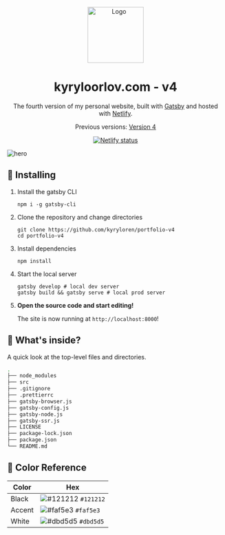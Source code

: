 <p align="center">
  <a href="https://www.gatsbyjs.org">
    <img alt="Logo" src="https://i.imgur.com/muOC1zf.png" width="130" />
  </a>
</p>
<h1 align="center">
  kyryloorlov.com - v4
</h1>
<p align="center">
  The fourth version of my personal website, built with <a href="https://www.gatsbyjs.org" target="_blank">Gatsby</a> and hosted with <a href="https://www.netlify.com" target="_blank">Netlify</a>.
</p>
<p align="center">
  Previous versions:
  <a href="https://github.com/kyryloren/portfolio-v4" target="_blank">Version 4</a>
</p>
<p align="center">
  <a href="https://app.netlify.com/sites/kyrylo-v4/deploys" target="_blank">
    <img src="https://api.netlify.com/api/v1/badges/adc2ecf0-7158-4c08-a408-9e7cfa5ccc17/deploy-status" alt="Netlify status" />
  </a>
</p>

![hero](https://i.imgur.com/aCTlpax.png)

## 🚀 Installing

1.  Install the gatsby CLI

    ```shell
    npm i -g gatsby-cli
    ```

2. Clone the repository and change directories

    ```shell
    git clone https://github.com/kyryloren/portfolio-v4
    cd portfolio-v4
    ```

3. Install dependencies
    ```shell
    npm install
    ```
4. Start the local server
    ```shell
    gatsby develop # local dev server
    gatsby build && gatsby serve # local prod server
    ```

1.  **Open the source code and start editing!**

    The site is now running at `http://localhost:8000`!

## 🧐 What's inside?

A quick look at the top-level files and directories.

```sh
.
├── node_modules
├── src
├── .gitignore
├── .prettierrc
├── gatsby-browser.js
├── gatsby-config.js
├── gatsby-node.js
├── gatsby-ssr.js
├── LICENSE
├── package-lock.json
├── package.json
└── README.md
 ```
 
 ## 🎨 Color Reference
| Color          | Hex                                                                |
| -------------- | ------------------------------------------------------------------ |
| Black          | ![#121212](https://via.placeholder.com/10/121212?text=+) `#121212` |
| Accent         | ![#faf5e3](https://via.placeholder.com/10/fffcf2?text=+) `#faf5e3` |
| White          | ![#dbd5d5](https://via.placeholder.com/10/ffffff?text=+) `#dbd5d5` |
